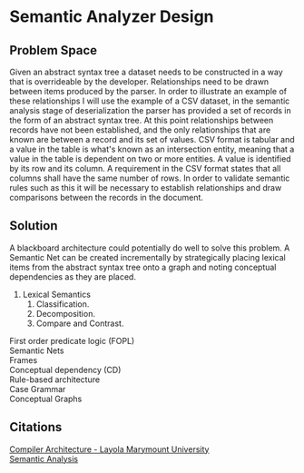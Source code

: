 # Semantic Analyzer Design

## Problem Space
Given an abstract syntax tree a dataset needs to be constructed in a way that is overrideable by the developer.  Relationships need to be drawn between items produced by the parser.  In order to illustrate an example of these relationships I will use the example of a CSV dataset, in the semantic analysis stage of deserialization the parser has provided a set of records in the form of an abstract syntax tree.  At this point relationships between records have not been established, and the only relationships that are known are between a record and its set of values.  CSV format is tabular and a value in the table is what's known as an intersection entity, meaning that a value in the table is dependent on two or more entities.  A value is identified by its row and its column.  A requirement in the CSV format states that all columns shall have the same number of rows.  In order to validate semantic rules such as this it will be necessary to establish relationships and draw comparisons between the records in the document.

## Solution
A blackboard architecture could potentially do well to solve this problem.  A Semantic Net can be created incrementally by strategically placing lexical items from the abstract syntax tree onto a graph and noting conceptual dependencies as they are placed.

1. Lexical Semantics  
    1. Classification.  
    1. Decomposition.  
    1. Compare and Contrast.

First order predicate logic (FOPL)  
Semantic Nets  
Frames  
Conceptual dependency (CD)  
Rule-based architecture  
Case Grammar  
Conceptual Graphs  

## Citations
[Compiler Architecture - Layola Marymount University](https://cs.lmu.edu/~ray/notes/compilerarchitecture/)<br/>
[Semantic Analysis](https://www.tutorialspoint.com/natural_language_processing/natural_language_processing_semantic_analysis.htm)<br/>